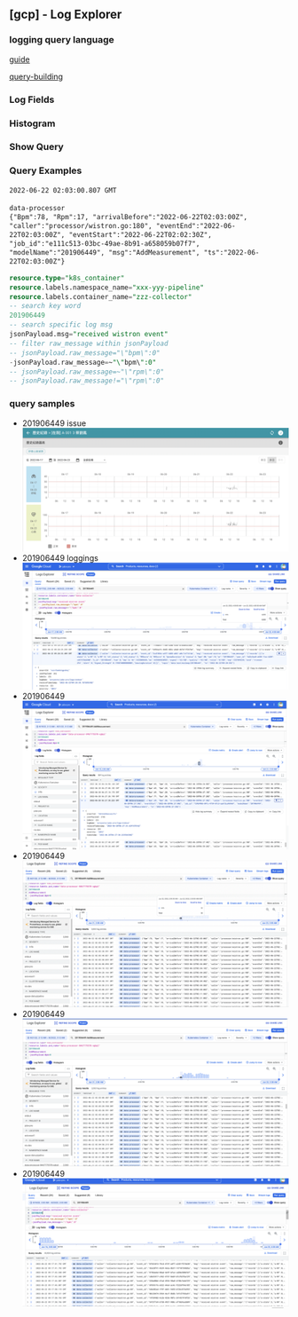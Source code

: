 ## [gcp] - Log Explorer

### logging query language
[guide](https://cloud.google.com/logging/docs/view/logging-query-language)

[query-building](https://cloud.google.com/logging/docs/view/building-queries)

### Log Fields

### Histogram

### Show Query

### Query Examples

```log
2022-06-22 02:03:00.807 GMT

data-processor
{"Bpm":78, "Rpm":17, "arrivalBefore":"2022-06-22T02:03:00Z", "caller":"processor/wistron.go:180", "eventEnd":"2022-06-22T02:03:00Z", "eventStart":"2022-06-22T02:02:30Z", "job_id":"e111c513-03bc-49ae-8b91-a658059b07f7", "modelName":"201906449", "msg":"AddMeasurement", "ts":"2022-06-22T02:03:00Z"}
```

```sql
resource.type="k8s_container"
resource.labels.namespace_name="xxx-yyy-pipeline"
resource.labels.container_name="zzz-collector"
-- search key word
201906449
-- search specific log msg
jsonPayload.msg="received wistron event"
-- filter raw_message within jsonPayload
-- jsonPayload.raw_message="\"bpm\":0"
-jsonPayload.raw_message=~"\"bpm\":0"
-- jsonPayload.raw_message=~"\"rpm\":0"
-- jsonPayload.raw_message!="\"rpm\":0"
```

### query samples
* 201906449 issue
![](../assets/img/201906449.png)
* 201906449 loggings
![](../assets/img/201906449_query1.png)
* 201906449
![](../assets/img/201906449_query_2.png)
* 201906449
![](../assets/img/201906449_query_3.png)
* 201906449
![](../assets/img/201906449_query_4.png)
* 201906449
![](../assets/img/201906449_query_5.png)

